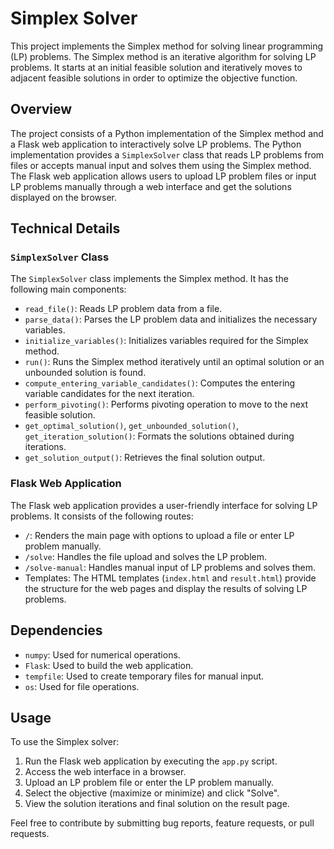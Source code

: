 # Simplex Solver

This project implements the Simplex method for solving linear programming (LP) problems. The Simplex method is an iterative algorithm for solving LP problems. It starts at an initial feasible solution and iteratively moves to adjacent feasible solutions in order to optimize the objective function.

## Overview

The project consists of a Python implementation of the Simplex method and a Flask web application to interactively solve LP problems. The Python implementation provides a `SimplexSolver` class that reads LP problems from files or accepts manual input and solves them using the Simplex method. The Flask web application allows users to upload LP problem files or input LP problems manually through a web interface and get the solutions displayed on the browser.

## Technical Details

### `SimplexSolver` Class

The `SimplexSolver` class implements the Simplex method. It has the following main components:

- `read_file()`: Reads LP problem data from a file.
- `parse_data()`: Parses the LP problem data and initializes the necessary variables.
- `initialize_variables()`: Initializes variables required for the Simplex method.
- `run()`: Runs the Simplex method iteratively until an optimal solution or an unbounded solution is found.
- `compute_entering_variable_candidates()`: Computes the entering variable candidates for the next iteration.
- `perform_pivoting()`: Performs pivoting operation to move to the next feasible solution.
- `get_optimal_solution()`, `get_unbounded_solution()`, `get_iteration_solution()`: Formats the solutions obtained during iterations.
- `get_solution_output()`: Retrieves the final solution output.

### Flask Web Application

The Flask web application provides a user-friendly interface for solving LP problems. It consists of the following routes:

- `/`: Renders the main page with options to upload a file or enter LP problem manually.
- `/solve`: Handles the file upload and solves the LP problem.
- `/solve-manual`: Handles manual input of LP problems and solves them.
- Templates: The HTML templates (`index.html` and `result.html`) provide the structure for the web pages and display the results of solving LP problems.

## Dependencies

- `numpy`: Used for numerical operations.
- `Flask`: Used to build the web application.
- `tempfile`: Used to create temporary files for manual input.
- `os`: Used for file operations.

## Usage

To use the Simplex solver:
1. Run the Flask web application by executing the `app.py` script.
2. Access the web interface in a browser.
3. Upload an LP problem file or enter the LP problem manually.
4. Select the objective (maximize or minimize) and click "Solve".
5. View the solution iterations and final solution on the result page.


Feel free to contribute by submitting bug reports, feature requests, or pull requests.


